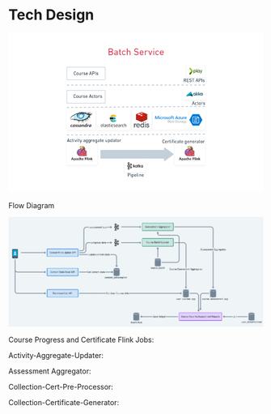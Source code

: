 # Tech Design

![](<../../../.gitbook/assets/Batch Service - Frame.png>)



Flow Diagram

![](<../../../.gitbook/assets/Screenshot from 2021-12-01 20-03-04.png>)

Course Progress and Certificate Flink Jobs:&#x20;

Activity-Aggregate-Updater:



Assessment Aggregator:



Collection-Cert-Pre-Processor:



Collection-Certificate-Generator:



